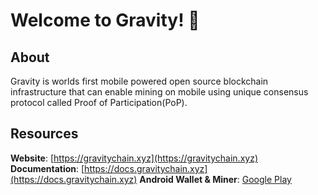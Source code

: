# Welcome to Gravity! 👋

## About
Gravity is worlds first mobile powered open source blockchain infrastructure that can enable mining on mobile using unique consensus protocol called Proof of Participation(PoP).

## Resources

**Website**: [https://gravitychain.xyz](https://gravitychain.xyz)
**Documentation**: [https://docs.gravitychain.xyz](https://docs.gravitychain.xyz)
**Android Wallet & Miner**: [Google Play](https://play.google.com/store/apps/details?id=chain.gravity.app&hl=en&gl=US&pli=1)

